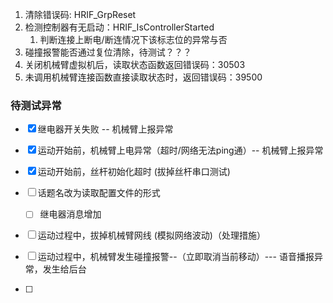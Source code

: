 
1. 清除错误码: HRIF_GrpReset
2. 检测控制器有无启动：HRIF_IsControllerStarted
	1. 判断连接上断电/断连情况下该标志位的异常与否
3. 碰撞报警能否通过复位清除，待测试？？？
4. 关闭机械臂虚拟机后，读取状态函数返回错误码：30503
5. 未调用机械臂连接函数直接读取状态时，返回错误码：39500


### 待测试异常

- [x] 继电器开关失败 -- 机械臂上报异常
- [x] 运动开始前，机械臂上电异常（超时/网络无法ping通）-- 机械臂上报异常
- [x] 运动开始前，丝杆初始化超时 (拔掉丝杆串口测试)

- [ ] 话题名改为读取配置文件的形式
	- [ ] 继电器消息增加


- [ ] 运动过程中，拔掉机械臂网线  (模拟网络波动)（处理措施）
- [ ] 运动过程中，机械臂发生碰撞报警--（立即取消当前移动）--- 语音播报异常，发生给后台
- [ ] 